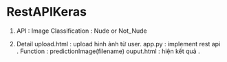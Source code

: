 # RestAPIKeras

1. API : Image Classification  : Nude or Not_Nude

2. Detail
upload.html : upload hinh ảnh từ user.
app.py :  implement rest api  .  Function :  predictionImage(filename)
ouput.html :  hiện kết quả .
